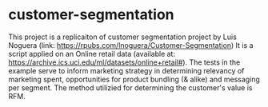 # customer-segmentation

This project is a replicaiton of customer segmentation project by Luis Noguera (link: https://rpubs.com/lnoguera/Customer-Segmentation) 
It is a script applied on an Online retail data (available at: https://archive.ics.uci.edu/ml/datasets/online+retail#). The tests in the example 
serve to inform marketing strategy in determining relevancy of marketing spent, opportunities for product bundling (& alike) and messaging per segment. 
The method utilizied for determining the customer's value is RFM.
